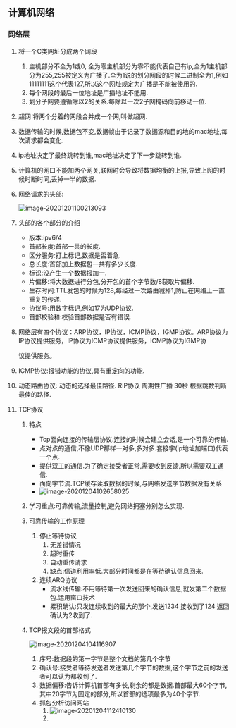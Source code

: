 ## 计算机网络

### 网络层

1. 将一个C类网址分成两个网段
   1. 主机部分不全为1或0, 全为零主机部分为零不能代表自己有ip,全为1主机部分为255,255被定义为广播了.全为1说的划分网段的时候二进制全为1,例如11111111这个代表127,所以这个网址规定为广播是不能被使用的.
   2. 每个网段的最后一位地址是广播地址不能用.
   3. 划分子网要遵循除以2的关系.每除以一次2子网掩码向前移动一位.
   
2. 超网 将两个分着的网段合并成一个网,叫做超网.

3. 数据传输的时候,数据包不变,数据帧由于记录了数据源和目的地的mac地址,每次请求都会变化.

4. ip地址决定了最终跳转到谁,mac地址决定了下一步跳转到谁.  

5. 计算机的网口不能加两个网关,联网时会导致将数据均衡的上报,导致上网的时候时断时同,丢掉一半的数据.

6. 网络请求的头部:

   ![image-20201201100213093](C:\Users\b9082\AppData\Roaming\Typora\typora-user-images\image-20201201100213093.png)

7. 头部的各个部分的介绍

   - 版本:ipv6/4
   - 首部长度:首部一共的长度.
   - 区分服务:打上标记,数据是否着急.
   - 总长度:首部加上数据包一共有多少长度.
   - 标识:没产生一个数据报加一.
   - 片偏移:将大数据进行分包,分开包的首个字节数/8获取片偏移.
   - 生存时间:TTL发包的时候为128,每经过一次路由减掉1,防止在网络上一直重复的传递.
   - 协议号:用数字标记,例如17为UDP协议.
   - 首部校验和:校验首部数据是否有错误.

8. 网络层有四个协议：ARP协议，IP协议，ICMP协议，IGMP协议。ARP协议为IP协议提供服务，IP协议为ICMP协议提供服务，ICMP协议为IGMP协

   议提供服务。

9. ICMP协议:报错功能的协议,具有重定向的功能.
10. 动态路由协议: 动态的选择最佳路径.   RIP协议 周期性广播 30秒   根据跳数判断最佳的路径.

11. TCP协议

    1. 特点
       - Tcp面向连接的传输层协议.连接的时候会建立会话,是一个可靠的传输.
       - 点对点的通信,不像UDP那样一对多,多对多.套接字(ip地址加端口)代表一个点.
       - 提供双工的通信.为了确定接受者正常,需要收到反馈,所以需要双工通信.
       - 面向字节流.TCP缓存读取数据的时候,与网络发送字节数据没有关系
       - ![image-20201204102658025](C:\Users\b9082\AppData\Roaming\Typora\typora-user-images\image-20201204102658025.png)
    2. 学习重点:可靠传输,流量控制,避免网络拥塞分别怎么实现.
    3. 可靠传输的工作原理
       1. 停止等待协议
          1. 无差错情况
          2. 超时重传
          3. 自动重传请求
          4. 缺点:信道利用率低.大部分时间都是在等待确认信息回来.
       2. 连续ARQ协议
          - 流水线传输:不用等待第一次发送回来的确认信息,就发第二个数据包.运用窗口技术
          - 累积确认:只发连续收到的最大的那个,发送1234 接收到了124  返回确认为2收到了.

    4. TCP报文段的首部格式

       ![image-20201204104116907](C:\Users\b9082\AppData\Roaming\Typora\typora-user-images\image-20201204104116907.png)

       1. 序号:数据段的第一字节是整个文档的第几个字节
       2. 确认号:接受者等待发送者发送第几个字节的数据,这个字节之前的发送者可以认为都收到了.
       3. 数据偏移:告诉计算机首部有多长,剩余的都是数据.首部最大60个字节,其中20字节为固定的部分,所以首部的选项最多为40个字节.
       4. 抓包分析访问网站
          1. ![image-20201204112410130](C:\Users\b9082\AppData\Roaming\Typora\typora-user-images\image-20201204112410130.png)
          2. 